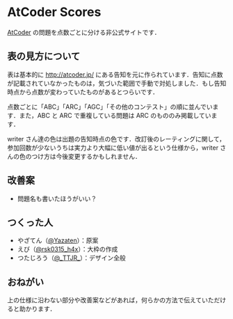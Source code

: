 # AtCoder Scores

[AtCoder](https://atcoder.jp/) の問題を点数ごとに分ける非公式サイトです．

## 表の見方について
表は基本的に http://atcoder.jp/ にある告知を元に作られています．告知に点数が記載されていなかったものは，気づいた範囲で手動で対処しました．もし告知時点から点数が変わっていたものがあるとつらいです．

点数ごとに「ABC」「ARC」「AGC」「その他のコンテスト」の順に並んでいます．また，ABC と ARC で重複している問題は ARC のもののみ掲載しています．

writer さん達の色は出題の告知時点の色です．改訂後のレーティングに関して，参加回数が少ないうちは実力より大幅に低い値が出るという仕様から，writer さんの色のつけ方は今後変更するかもしれません．

## 改善案

- 問題名も書いたほうがいい？

## つくった人

- やざてん（[@Yazaten](https://twitter.com/Yazaten)）：原案
- えび（[@rsk0315\_h4x](https://twitter.com/rsk0315_h4x)）：大枠の作成
- つたじろう（[@\_TTJR\_](https://twitter.com/_TTJR_)）：デザイン全般

## おねがい
上の仕様に沿わない部分や改善案などがあれば，何らかの方法で伝えていただけると助かります．
